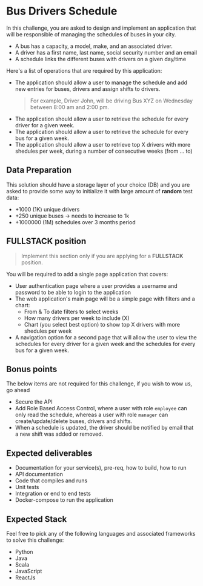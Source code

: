 # Bus Drivers Schedule 
In this challenge, you are asked to design and implement an application that will be responsible of managing the schedules of buses in your city.  
- A bus has a capacity, a model, make, and an associated driver.
- A driver has a first name, last name, social security number and an email
- A schedule links the different buses with drivers on a given day/time  

Here's a list of operations that are required by this application:

- The application should allow a user to manage the schedule and add new entries for buses, drivers and assign shifts to drivers.  
    >For example, Driver John, will be driving Bus XYZ on Wednesday between 8:00 am and 2:00 pm.
- The application should allow a user to retrieve the schedule for every driver for a given week.
- The application should allow a user to retrieve the schedule for every bus for a given week.
- The application should allow a user to retrieve top X drivers with more shedules per week, during a number of consecutive weeks (from ... to)

## Data Preparation
This solution should have a storage layer of your choice (DB) and you are asked to provide some way to initialize it with large amount of **random** test data:
- +1000 (1K) unique drivers
- +250 unique buses -> needs to increase to 1k
- +1000000 (1M) schedules over 3 months period

## FULLSTACK position
> Implement this section only if you are applying for a **FULLSTACK** position.

You will be required to add a single page application that covers:
- User authentication page where a user provides a username and password to be able to login to the application
- The web application's main page will be a simple page with filters and a chart:
  - From & To date filters to select weeks
  - How many drivers per week to include (X)
  - Chart (you select best option) to show top X drivers with more shedules per week
- A navigation option for a second page that will allow the user to view the schedules for every driver for a given week and the schedules for every bus for a given week.

## Bonus points
The below items are not required for this challenge, if you wish to wow us, go ahead
- Secure the API
- Add Role Based Access Control, where a user with role `employee` can only read the schedule, whereas a user with role `manager` can create/update/delete buses, drivers and shifts.
- When a schedule is updated, the driver should be notified by email that a new shift was added or removed.

## Expected deliverables
- Documentation for your service(s), pre-req, how to build, how to run
- API documentation
- Code that compiles and runs
- Unit tests
- Integration or end to end tests
- Docker-compose to run the application

## Expected Stack
Feel free to pick any of the following languages and associated frameworks to solve this challenge:
- Python
- Java
- Scala
- JavaScript
- ReactJs
